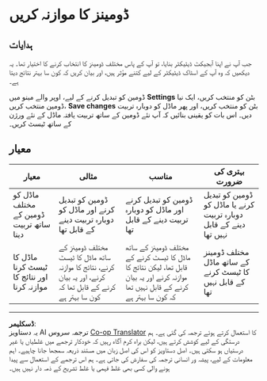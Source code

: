 <!--
CO_OP_TRANSLATOR_METADATA:
{
  "original_hash": "d93ee76fac4c2199973689ecd05baaf9",
  "translation_date": "2025-08-26T21:39:40+00:00",
  "source_file": "5-retail/lessons/1-train-stock-detector/assignment.md",
  "language_code": "ur"
}
-->
# ڈومینز کا موازنہ کریں

## ہدایات

جب آپ نے اپنا آبجیکٹ ڈیٹیکٹر بنایا، تو آپ کے پاس مختلف ڈومینز کا انتخاب کرنے کا اختیار تھا۔ یہ دیکھیں کہ وہ آپ کے اسٹاک ڈیٹیکٹر کے لیے کتنے مؤثر ہیں، اور بیان کریں کہ کون سا بہتر نتائج دیتا ہے۔

ڈومین کو تبدیل کرنے کے لیے، اوپر والے مینو میں **Settings** بٹن کو منتخب کریں، ایک نیا ڈومین منتخب کریں، **Save changes** بٹن کو منتخب کریں، اور پھر ماڈل کو دوبارہ تربیت دیں۔ اس بات کو یقینی بنائیں کہ آپ نئے ڈومین کے ساتھ تربیت یافتہ ماڈل کے نئے ورژن کے ساتھ ٹیسٹ کریں۔

## معیار

| معیار | مثالی | مناسب | بہتری کی ضرورت |
| ------ | ------ | ------ | --------------- |
| ماڈل کو مختلف ڈومین کے ساتھ تربیت دینا | ڈومین کو تبدیل کرنے اور ماڈل کو دوبارہ تربیت دینے کے قابل تھا | ڈومین کو تبدیل کرنے اور ماڈل کو دوبارہ تربیت دینے کے قابل تھا | ڈومین کو تبدیل کرنے یا ماڈل کو دوبارہ تربیت دینے کے قابل نہیں تھا |
| ماڈل کا ٹیسٹ کرنا اور نتائج کا موازنہ کرنا | مختلف ڈومینز کے ساتھ ماڈل کا ٹیسٹ کرنے، نتائج کا موازنہ کرنے، اور یہ بیان کرنے کے قابل تھا کہ کون سا بہتر ہے | مختلف ڈومینز کے ساتھ ماڈل کا ٹیسٹ کرنے کے قابل تھا، لیکن نتائج کا موازنہ کرنے اور یہ بیان کرنے کے قابل نہیں تھا کہ کون سا بہتر ہے | مختلف ڈومینز کے ساتھ ماڈل کا ٹیسٹ کرنے کے قابل نہیں تھا |

---

**ڈسکلیمر**:  
یہ دستاویز AI ترجمہ سروس [Co-op Translator](https://github.com/Azure/co-op-translator) کا استعمال کرتے ہوئے ترجمہ کی گئی ہے۔ ہم درستگی کے لیے کوشش کرتے ہیں، لیکن براہ کرم آگاہ رہیں کہ خودکار ترجمے میں غلطیاں یا غیر درستیاں ہو سکتی ہیں۔ اصل دستاویز کو اس کی اصل زبان میں مستند ذریعہ سمجھا جانا چاہیے۔ اہم معلومات کے لیے، پیشہ ور انسانی ترجمہ کی سفارش کی جاتی ہے۔ ہم اس ترجمے کے استعمال سے پیدا ہونے والی کسی بھی غلط فہمی یا غلط تشریح کے ذمہ دار نہیں ہیں۔